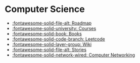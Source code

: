 Computer Science
===

- [:fontawesome-solid-file-alt: Roadmap](roadmap/index.md)
- [:fontawesome-solid-university: Courses](courses/index.md)
- [:fontawesome-solid-book: Books](books/index.md)
- [:fontawesome-solid-code-branch: Leetcode](leetcode/index.md)
- [:fontawesome-solid-layer-group: Wiki](wiki/index.md)
- [:fontawesome-solid-file-alt: Stories](stories/index.md)
- [:fontawesome-solid-network-wired: Computer Networking](computer-networking/index.md)
